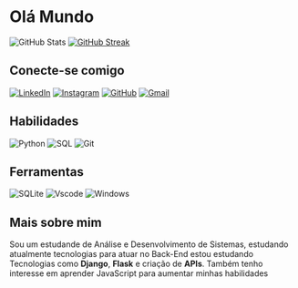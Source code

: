 
# Olá Mundo

![GitHub Stats](https://github-readme-stats.vercel.app/api?username=Joaovictor163&theme=transparent&bg_color=000&border_color=30A3DC&show_icons=true&icon_color=30A3DC&title_color=E94D5F&text_color=FFF)
[![GitHub Streak](https://streak-stats.demolab.com/?user=Joaovictor163&theme=bear&background=000&border=30A3DC&dates=FFF)](https://git.io/streak-stats)


## Conecte-se comigo

[![LinkedIn](https://img.shields.io/badge/LinkedIn-0077B5?style=for-the-badge&logo=linkedin&logoColor=white)](https://www.linkedin.com/in/joão-victor-martins-ferreira-b8b8b52b1/)
[![Instagram](https://img.shields.io/badge/-Instagram-%23E4405F?style=for-the-badge&logo=instagram&logoColor=white)](https://www.instagram.com/jones_otaku/)
[![GitHub](https://img.shields.io/badge/GitHub-100000?style=for-the-badge&logo=github&logoColor=white)](https://github.com/Joaovictor163)
[![Gmail](https://img.shields.io/badge/Gmail-333333?style=for-the-badge&logo=gmail&logoColor=red)](mailto:martinsferreiraj540@gmail.com)

## Habilidades

![Python](https://img.shields.io/badge/python-3670A0?style=for-the-badge&logo=python&logoColor=ffdd54)
![SQL](https://img.shields.io/badge/SQL-336791?style=for-the-badge&logo=postgresql&logoColor=white)
![Git](https://img.shields.io/badge/GIT-E44C30?style=for-the-badge&logo=git&logoColor=white)

## Ferramentas

![SQLite](https://img.shields.io/badge/SQLite-000?style=for-the-badge&logo=sqlite&logoColor=07405E)
![Vscode](https://img.shields.io/badge/Visual_studio_code-007ACC?style=for-the-badge&logo=visual-studio-code&logoColor=white)
![Windows](https://img.shields.io/badge/Windows-000?style=for-the-badge&logo=windows&logoColor=2CA5E0)


## Mais sobre mim

Sou um estudande de Análise e Desenvolvimento de Sistemas, estudando atualmente tecnologias para atuar no Back-End estou estudando Tecnologias como **Django**, **Flask** e criação de **APIs**. Também tenho interesse em aprender JavaScript para aumentar minhas habilidades 
